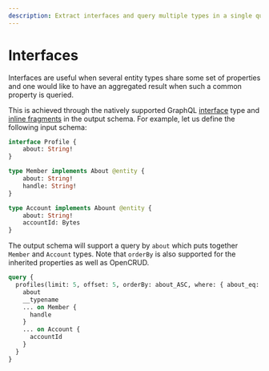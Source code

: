 ```yaml
---
description: Extract interfaces and query multiple types in a single query
---
```


# Interfaces

Interfaces are useful when several entity types share some set of properties and one would like to have an aggregated result when such a common property is queried.

This is achieved through the natively supported GraphQL [interface](https://graphql.org/learn/schema/#interfaces) type and [inline fragments](https://graphql.org/learn/queries/#inline-fragments) in the output schema. For example, let us define the following input schema:

```graphql
interface Profile {
    about: String!
}

type Member implements About @entity {
    about: String!
    handle: String!
}

type Account implements Abount @entity {
    about: String!
    accountId: Bytes   
}
```

The output schema will support a query by `about` which puts together `Member` and `Account` types. Note that `orderBy` is also supported for the inherited properties as well as OpenCRUD.

```graphql
query {
  profiles(limit: 5, offset: 5, orderBy: about_ASC, where: { about_eq: "joystreamer" }) {
    about
    __typename 
    ... on Member {
      handle
    }
    ... on Account {
      accountId
    }
  }
}
```

